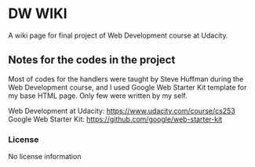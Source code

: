 # DW WIKI
A wiki page for final project of Web Development course at Udacity.

## Notes for the codes in the project
Most of codes for the handlers were taught by Steve Huffman during the Web Development course, and I used Google Web Starter Kit template for my base HTML page. Only few were written by my self.

Web Development at Udacity: https://www.udacity.com/course/cs253
Google Web Starter Kit: https://github.com/google/web-starter-kit

### License
No license information

